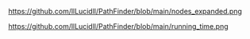 https://github.com/llLucidll/PathFinder/blob/main/nodes_expanded.png

https://github.com/llLucidll/PathFinder/blob/main/running_time.png
